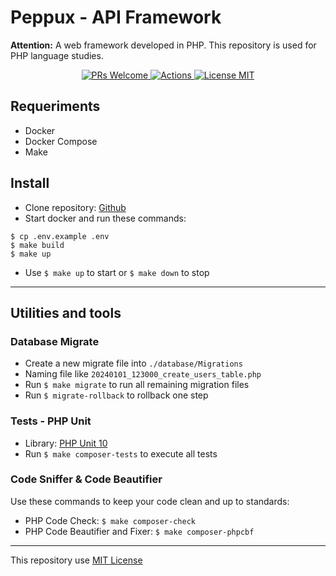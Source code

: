 # Peppux - API Framework

**Attention:** A web framework developed in PHP. This repository is used for PHP language studies.

<p align="center">
    <a href="https://github.com/matmper/peppux/pulls">
        <img src="https://img.shields.io/badge/PRs-welcome-brightgreen.svg" alt="PRs Welcome">
    </a>
    <a href="https://github.com/matmper/peppux/actions/workflows/github_actions.yml?query=branch%3Amain+event%3Apush">
        <img src="https://github.com/matmper/peppux/actions/workflows/github_actions.yml/badge.svg?event=push" alt="Actions">
    </a>
    <a href="https://github.com/matmper/peppux/blob/main/LICENSE">
        <img src="https://img.shields.io/badge/license-MIT-blue.svg" alt="License MIT">
    </a>
</p>

## Requeriments
- Docker
- Docker Compose
- Make

## Install
- Clone repository: [Github](https://github.com/matmper/peppux)
- Start docker and run these commands: 
```base
$ cp .env.example .env
$ make build
$ make up
```
- Use `$ make up` to start or `$ make down` to stop

---

## Utilities and tools

### Database Migrate
- Create a new migrate file into `./database/Migrations`
- Naming file like `20240101_123000_create_users_table.php`
- Run `$ make migrate` to run all remaining migration files
- Run `$ migrate-rollback` to rollback one step

### Tests - PHP Unit
- Library: [PHP Unit 10](https://phpunit.de/getting-started/phpunit-10.html)
- Run `$ make composer-tests` to execute all tests

### Code Sniffer & Code Beautifier
Use these commands to keep your code clean and up to standards:
- PHP Code Check: `$ make composer-check`
- PHP Code Beautifier and Fixer: `$ make composer-phpcbf`

---

This repository use [MIT License](https://choosealicense.com/licenses/mit/)
